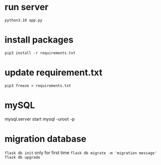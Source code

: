 # run server
``` python3.10 app.py ```
# install packages
``` pip3 install -r requirements.txt ```
# update requirement.txt
``` pip3 freeze > requirements.txt ```
# mySQL
mysql.server start
mysql -uroot -p

# migration database
``` flask db init ``` only for first time
``` flask db migrate -m 'migration message' ```
``` flask db upgrade ```